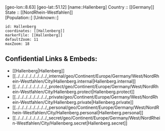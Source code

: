 ﻿---
location: [51.12,8.63] 
mapzoom: [7,12] 
mapmarker: city 
type: City
tags:
- geo/City


SpocWebEntityId: 30727
isDeleted: false
confidential: public

---
[geo-lon::8.63] 
[geo-lat::51.12] 
[name::Hallenberg] 
Country :: [[Germany]]  
State :: [[NordRhein-Westfahlen]]  
[Population::] 
[Unknown::] 


```leaflet
id: Hallenberg
coordinates: [[Hallenberg]] 
markerFile: [[Hallenberg]] 
defaultZoom: 11 
maxZoom: 18
```


## Confidential Links & Embeds: 
- [[Hallenberg|Hallenberg]]  
- [[../../../../../../../../_internal/geo/Continent/Europe/Germany/West/NordRhein-Westfahlen/City/Hallenberg.internal|Hallenberg.internal]] 
- [[../../../../../../../../_protect/geo/Continent/Europe/Germany/West/NordRhein-Westfahlen/City/Hallenberg.protect|Hallenberg.protect]] 
- [[../../../../../../../../_private/geo/Continent/Europe/Germany/West/NordRhein-Westfahlen/City/Hallenberg.private|Hallenberg.private]] 
- [[../../../../../../../../_personal/geo/Continent/Europe/Germany/West/NordRhein-Westfahlen/City/Hallenberg.personal|Hallenberg.personal]] 
- [[../../../../../../../../_secret/geo/Continent/Europe/Germany/West/NordRhein-Westfahlen/City/Hallenberg.secret|Hallenberg.secret]] 
